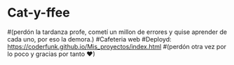 # Cat-y-ffee
#(perdón la tardanza profe, cometí un millon de errores y quise aprender de cada uno, por eso la demora.)
#Cafeteria web
#Deployd: https://coderfunk.github.io/Mis_proyectos/index.html
#(perdón otra vez por lo poco y gracias por tanto ♥)
